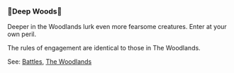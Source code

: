 ### 🌲Deep Woods🌲
Deeper in the Woodlands lurk even more fearsome creatures. Enter at your own peril.

The rules of engagement are identical to those in The Woodlands.

See: [Battles](/battles.md), [The Woodlands](/locations/woodlands)


